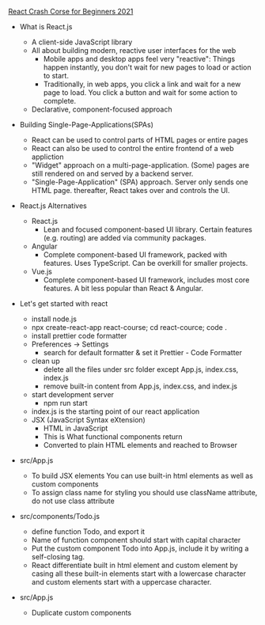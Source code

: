 [React Crash Corse for Beginners 2021](https://www.youtube.com/watch?v=Dorf8i6lCuk&t=1s)

* What is React.js
  * A client-side JavaScript library
  * All about building modern, reactive user interfaces for the web
    * Mobile apps and desktop apps feel very "reactive": Things happen instantly, you don't wait for new pages to load or action to start.
    * Traditionally, in web apps, you click a link and wait for a new page to load. You click a button  and wait for some action to complete.
  * Declarative, component-focused approach
  
* Building Single-Page-Applications(SPAs)
  * React can be used to control parts of HTML pages or entire pages
  * React can also be used to control the entire frontend of a web appliction
  * "Widget" approach on a multi-page-application. (Some) pages are still rendered on and served by a backend server.
  * "Single-Page-Application" (SPA) approach. Server only sends one HTML page. thereafter, React takes over and controls the UI.

* React.js Alternatives
  * React.js
    * Lean and focused component-based UI library. Certain features (e.g. routing) are added via community packages.
  * Angular
    * Complete component-based UI framework, packed with features. Uses TypeScript. Can be overkill for smaller projects.
  * Vue.js
    * Complete component-based UI framework, includes most core features. A bit less popular than React & Angular.
    
* Let's get started with react
  * install node.js 
  * npx create-react-app react-course; cd react-cource;  code .
  * install prettier code formatter
  * Preferences -> Settings
    * search for default formatter & set it Prettier - Code Formatter  
  * clean up 
    * delete all the files under src folder except App.js, index.css, index.js
    * remove built-in content from App.js, index.css, and index.js
  * start development server
    * npm run start
  * index.js is the starting point of our react application  
  * JSX (JavaScript Syntax eXtension) 
    * HTML in JavaScript
    * This is What functional components return
    * Converted to plain HTML elements and reached to Browser

* src/App.js
  * To build JSX elements You can use built-in html elements as well as custom components
  * To assign class name for styling you should use className attribute, do not use class attribute

* src/components/Todo.js
  * define function Todo, and export it
  * Name of function component should start with capital character
  * Put the custom component Todo into App.js, include it by writing a self-closing tag.
  * React differentiate built in html element and custom element by casing all these built-in elements start with a lowercase character and custom elements start with a uppercase character.

* src/App.js
  * Duplicate <Todo /> custom components